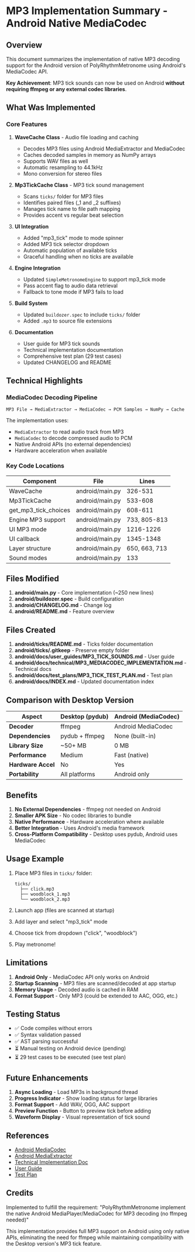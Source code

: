 # MP3 Implementation Summary - Android Native MediaCodec

## Overview

This document summarizes the implementation of native MP3 decoding support for the Android version of PolyRhythmMetronome using Android's MediaCodec API.

**Key Achievement**: MP3 tick sounds can now be used on Android **without requiring ffmpeg or any external codec libraries**.

## What Was Implemented

### Core Features

1. **WaveCache Class** - Audio file loading and caching
   - Decodes MP3 files using Android MediaExtractor and MediaCodec
   - Caches decoded samples in memory as NumPy arrays
   - Supports WAV files as well
   - Automatic resampling to 44.1kHz
   - Mono conversion for stereo files

2. **Mp3TickCache Class** - MP3 tick sound management
   - Scans `ticks/` folder for MP3 files
   - Identifies paired files (_1 and _2 suffixes)
   - Manages tick name to file path mapping
   - Provides accent vs regular beat selection

3. **UI Integration**
   - Added "mp3_tick" mode to mode spinner
   - Added MP3 tick selector dropdown
   - Automatic population of available ticks
   - Graceful handling when no ticks are available

4. **Engine Integration**
   - Updated `SimpleMetronomeEngine` to support mp3_tick mode
   - Pass accent flag to audio data retrieval
   - Fallback to tone mode if MP3 fails to load

5. **Build System**
   - Updated `buildozer.spec` to include `ticks/` folder
   - Added `.mp3` to source file extensions

6. **Documentation**
   - User guide for MP3 tick sounds
   - Technical implementation documentation
   - Comprehensive test plan (29 test cases)
   - Updated CHANGELOG and README

## Technical Highlights

### MediaCodec Decoding Pipeline

```
MP3 File → MediaExtractor → MediaCodec → PCM Samples → NumPy → Cache
```

The implementation uses:
- `MediaExtractor` to read audio track from MP3
- `MediaCodec` to decode compressed audio to PCM
- Native Android APIs (no external dependencies)
- Hardware acceleration when available

### Key Code Locations

| Component | File | Lines |
|-----------|------|-------|
| WaveCache | android/main.py | 326-531 |
| Mp3TickCache | android/main.py | 533-608 |
| get_mp3_tick_choices | android/main.py | 608-611 |
| Engine MP3 support | android/main.py | 733, 805-813 |
| UI MP3 mode | android/main.py | 1216-1226 |
| UI callback | android/main.py | 1345-1348 |
| Layer structure | android/main.py | 650, 663, 713 |
| Sound modes | android/main.py | 133 |

## Files Modified

1. **android/main.py** - Core implementation (~250 new lines)
2. **android/buildozer.spec** - Build configuration
3. **android/CHANGELOG.md** - Change log
4. **android/README.md** - Feature overview

## Files Created

1. **android/ticks/README.md** - Ticks folder documentation
2. **android/ticks/.gitkeep** - Preserve empty folder
3. **android/docs/user_guides/MP3_TICK_SOUNDS.md** - User guide
4. **android/docs/technical/MP3_MEDIACODEC_IMPLEMENTATION.md** - Technical docs
5. **android/docs/test_plans/MP3_TICK_TEST_PLAN.md** - Test plan
6. **android/docs/INDEX.md** - Updated documentation index

## Comparison with Desktop Version

| Aspect | Desktop (pydub) | Android (MediaCodec) |
|--------|-----------------|----------------------|
| **Decoder** | ffmpeg | Android MediaCodec |
| **Dependencies** | pydub + ffmpeg | None (built-in) |
| **Library Size** | ~50+ MB | 0 MB |
| **Performance** | Medium | Fast (native) |
| **Hardware Accel** | No | Yes |
| **Portability** | All platforms | Android only |

## Benefits

1. **No External Dependencies** - ffmpeg not needed on Android
2. **Smaller APK Size** - No codec libraries to bundle
3. **Native Performance** - Hardware acceleration where available
4. **Better Integration** - Uses Android's media framework
5. **Cross-Platform Compatibility** - Desktop uses pydub, Android uses MediaCodec

## Usage Example

1. Place MP3 files in `ticks/` folder:
   ```
   ticks/
     ├── click.mp3
     ├── woodblock_1.mp3
     └── woodblock_2.mp3
   ```

2. Launch app (files are scanned at startup)

3. Add layer and select "mp3_tick" mode

4. Choose tick from dropdown ("click", "woodblock")

5. Play metronome!

## Limitations

1. **Android Only** - MediaCodec API only works on Android
2. **Startup Scanning** - MP3 files are scanned/decoded at app startup
3. **Memory Usage** - Decoded audio is cached in RAM
4. **Format Support** - Only MP3 (could be extended to AAC, OGG, etc.)

## Testing Status

- ✅ Code compiles without errors
- ✅ Syntax validation passed
- ✅ AST parsing successful
- ⏳ Manual testing on Android device (pending)
- ⏳ 29 test cases to be executed (see test plan)

## Future Enhancements

1. **Async Loading** - Load MP3s in background thread
2. **Progress Indicator** - Show loading status for large libraries
3. **Format Support** - Add WAV, OGG, AAC support
4. **Preview Function** - Button to preview tick before adding
5. **Waveform Display** - Visual representation of tick sound

## References

- [Android MediaCodec](https://developer.android.com/reference/android/media/MediaCodec)
- [Android MediaExtractor](https://developer.android.com/reference/android/media/MediaExtractor)
- [Technical Implementation Doc](docs/technical/MP3_MEDIACODEC_IMPLEMENTATION.md)
- [User Guide](docs/user_guides/MP3_TICK_SOUNDS.md)
- [Test Plan](docs/test_plans/MP3_TICK_TEST_PLAN.md)

## Credits

Implemented to fulfill the requirement: "PolyRhythmMetronome implement the native Android MediaPlayer/MediaCodec for MP3 decoding (no ffmpeg needed)"

This implementation provides full MP3 support on Android using only native APIs, eliminating the need for ffmpeg while maintaining compatibility with the Desktop version's MP3 tick feature.
